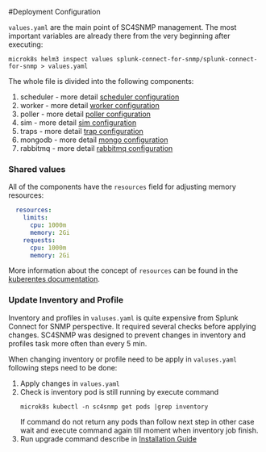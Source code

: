#Deployment Configuration

`values.yaml` are the main point of SC4SNMP management. The most important variables are already there from the very beginning 
after executing:
```
microk8s helm3 inspect values splunk-connect-for-snmp/splunk-connect-for-snmp > values.yaml
```

The whole file is divided into the following components:

1. scheduler - more detail [scheduler configuration](scheduler-configuration.md)
2. worker - more detail [worker configuration](worker-configuration.md)
3. poller - more detail [poller configuration](poller-configuration.md)
3. sim - more detail [sim configuration](sim-configuration.md)
4. traps - more detail [trap configuration](trap-configuration.md)
5. mongodb - more detail [mongo configuration](mongo-configuration.md)
6. rabbitmq - more detail [rabbitmq configuration](rabbitmq-configuration.md)

### Shared values
All of the components have the `resources` field for adjusting memory resources:
```yaml
  resources:
    limits:
      cpu: 1000m
      memory: 2Gi
    requests:
      cpu: 1000m
      memory: 2Gi
```
More information about the concept of `resources` can be found in the [kuberentes documentation](https://kubernetes.io/docs/concepts/configuration/manage-resources-containers/).

### Update Inventory and Profile
Inventory and profiles in `valuses.yaml` is quite expensive from Splunk Connect for SNMP perspective. 
It required several checks before applying changes. SC4SNMP was designed to prevent changes in inventory and profiles 
task more often than every 5 min. 
 
When changing inventory or profile need to be apply in `valuses.yaml` following steps need to be done:

1. Apply changes in `values.yaml` 
2. Check is inventory pod is still running by execute command 
   ```shell script
   microk8s kubectl -n sc4snmp get pods |grep inventory
   ```
   If command do not return any pods than follow next step in other case wait and execute command again till moment 
   when inventory job finish. 
3. Run upgrade command describe in [Installation Guide](../gettingstarted/sc4snmp-installation/#install-sc4snmp) 